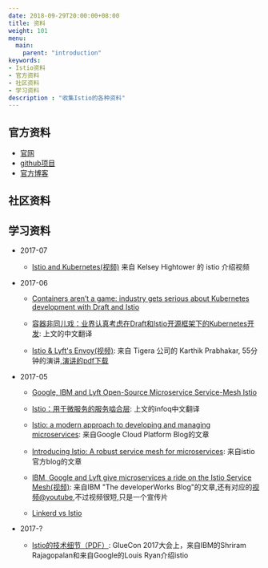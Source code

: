 ```yaml
---
date: 2018-09-29T20:00:00+08:00
title: 资料
weight: 101
menu:
  main:
    parent: "introduction"
keywords:
- Istio资料
- 官方资料
- 社区资料
- 学习资料
description : "收集Istio的各种资料"
---
```



## 官方资料

- [官网](https://istio.io/)
- [github项目](https://github.com/istio/istio)
- [官方博客](https://istio.io/blog/)

## 社区资料

## 学习资料

* 2017-07

	- [Istio and Kubernetes(视频)](https://www.youtube.com/watch?v=s4qasWn_mFc) 来自 Kelsey Hightower 的 istio 介绍视频

* 2017-06

	- [Containers aren’t a game: industry gets serious about Kubernetes development with Draft and Istio](https://www.mirantis.com/blog/containers-arent-a-game-industry-gets-serious-about-kubernetes-development-with-draft-and-istio/)
	- [容器非同儿戏：业界认真考虑在Draft和Istio开源框架下的Kubernetes开发](http://www.sohu.com/a/147657368_754506): 上文的中文翻译

	- [Istio & Lyft's Envoy(视频)](https://www.youtube.com/watch?v=bpZJGqscm-4): 来自 Tigera 公司的 Karthik Prabhakar, 55分钟的演讲,[演讲的pdf下载](https://github.com/kprabhak/Talks/blob/master/Kubernetes-NYC-Meetup-June2017/Calico-Istio-Envoy.pdf)

* 2017-05

	- [Google, IBM and Lyft Open-Source Microservice Service-Mesh Istio](https://www.infoq.com/news/2017/05/istio)

    - [Istio：用于微服务的服务啮合层](http://www.infoq.com/cn/news/2017/05/istio/): 上文的infoq中文翻译

	- [Istio: a modern approach to developing and managing microservices](https://cloudplatform.googleblog.com/2017/05/istio-modern-approach-to-developing-and.html): 来自Google Cloud Platform Blog的文章

	- [Introducing Istio: A robust service mesh for microservices](https://istio.io/blog/istio-service-mesh-for-microservices.html): 来自istio官方blog的文章

	- [IBM, Google and Lyft give microservices a ride on the Istio Service Mesh(视频)](https://developer.ibm.com/dwblog/2017/istio/): 来自IBM "The developerWorks Blog"的文章,还有对应的[视频@youtube](https://www.youtube.com/watch?v=coAhOyNDwTg),不过视频很短,只是一个宣传片

	- [Linkerd vs Istio](https://medium.com/@jeffzzq/linkerd-vs-istio-my-2-1e16557891a6)

* 2017-?

	- [Istio的技术细节（PDF）](https://istio.io/talks/istio_talk_gluecon_2017.pdf): GlueCon 2017大会上，来自IBM的Shriram Rajagopalan和来自Google的Louis Ryan介绍istio
